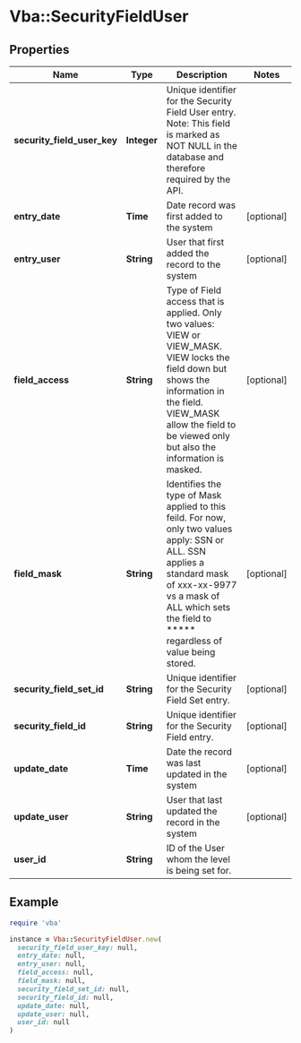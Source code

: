 # Vba::SecurityFieldUser

## Properties

| Name | Type | Description | Notes |
| ---- | ---- | ----------- | ----- |
| **security_field_user_key** | **Integer** | Unique identifier for the Security Field User entry. Note: This field is marked as NOT NULL in the database and therefore required by the API. |  |
| **entry_date** | **Time** | Date record was first added to the system | [optional] |
| **entry_user** | **String** | User that first added the record to the system | [optional] |
| **field_access** | **String** | Type of Field access that is applied.  Only two values:  VIEW or VIEW_MASK.  VIEW locks the field down but shows the information in the field.  VIEW_MASK allow the field to be viewed only but also the information is masked. | [optional] |
| **field_mask** | **String** | Identifies the type of Mask applied to this feild.  For now, only two values apply:  SSN or ALL.  SSN applies a standard mask of xxx-xx-9977 vs a mask of ALL which sets the field to ***** regardless of value being stored. | [optional] |
| **security_field_set_id** | **String** | Unique identifier for the Security Field Set entry. | [optional] |
| **security_field_id** | **String** | Unique identifier for the Security Field entry. | [optional] |
| **update_date** | **Time** | Date the record was last updated in the system | [optional] |
| **update_user** | **String** | User that last updated the record in the system | [optional] |
| **user_id** | **String** | ID of the User whom the level is being set for. |  |

## Example

```ruby
require 'vba'

instance = Vba::SecurityFieldUser.new(
  security_field_user_key: null,
  entry_date: null,
  entry_user: null,
  field_access: null,
  field_mask: null,
  security_field_set_id: null,
  security_field_id: null,
  update_date: null,
  update_user: null,
  user_id: null
)
```

